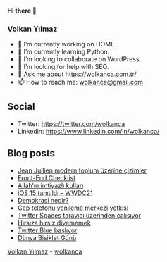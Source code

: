 #### Hi there 👋

### Volkan Yılmaz

- 🔭 I’m currently working on HOME.
- 🌱 I’m currently learning Python.
- 👯 I’m looking to collaborate on WordPress.
- 🤔 I’m looking for help with SEO.
- 💬 Ask me about https://wolkanca.com.tr/
- 📫 How to reach me: wolkanca@gmail.com

## Social
- Twitter: https://twitter.com/wolkanca
- Linkedin: https://www.linkedin.com/in/wolkanca/



## Blog posts
<!-- BLOG-POST-LIST:START -->
- [Jean Jullien modern toplum üzerine çizimler](https://wolkanca.com.tr/jean-jullien-modern-toplum-uzerine-cizimler/)
- [Front-End Checklist](https://wolkanca.com.tr/front-end-checklist/)
- [Allah’ın imtiyazlı kulları](https://wolkanca.com.tr/allahin-imtiyazli-kullari/)
- [iOS 15 tanıtıldı – WWDC21](https://wolkanca.com.tr/ios-15-tanitildi-wwdc21/)
- [Demokrasi nedir?](https://wolkanca.com.tr/demokrasi-nedir/)
- [Cep telefonu yenileme merkezi yetkisi](https://wolkanca.com.tr/cep-telefonu-yenileme-merkezi-yetkisi/)
- [Twitter Spaces tarayıcı üzerinden çalışıyor](https://wolkanca.com.tr/twitter-spaces-tarayici-uzerinden-calisiyor/)
- [Hırsıza hırsız diyememek](https://wolkanca.com.tr/hirsiza-hirsiz-diyememek/)
- [Twitter Blue başlıyor](https://wolkanca.com.tr/twitter-blue-basliyor/)
- [Dünya Bisiklet Günü](https://wolkanca.com.tr/dunya-bisiklet-gunu/)
<!-- BLOG-POST-LIST:END -->


[Volkan Yılmaz](https://volkanyilmaz.com.tr/) - [wolkanca](https://wolkanca.com.tr/)
